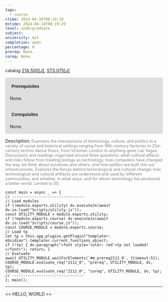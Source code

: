 ```yaml
---
tags:
  - course
ctime: 2024-04-18T00:19:29
mstime: 2024-04-18T00:19:29
level: undergraduate
subject: 
university: mit
completion: open
percentage: 0
prereq: None.
coreq: None.
---
```


catalog [21A.500[J]](http://student.mit.edu/catalog/m21Aa.html#21A.500), [STS.075[J]](http://student.mit.edu/catalog/mSTSa.html#STS.075)

<span style="display: block; padding: 15px; background-color: rgb(100, 100, 100, 0.2);"><font id="m_prereq2112_0" style="display: block; font-family: Arial, sans-serif; font-weight: bold; padding: 5px">Prerequisites</font><br><span id="prereq2112_0">None.</span></span>
<span style="display: block; padding: 15px; background-color: rgb(100, 100, 100, 0.2);"><font id="m_coreq2112_0" style="display: block; font-family: Arial, sans-serif; font-weight: bold; padding: 5px">Corequisites</font><br><span id="coreq2112_0">None.</span></span>

<font style="">Description:</font>
<font style="color: grey; font-size: 0.8rem;">Examines the intersections of technology, culture, and politics in a variety of social and historical settings ranging from 19th-century factories to 21st-century techno dance floors, from Victorian London to anything-goes Las Vegas. Discussions and readings organized around three questions: what cultural effects and risks follow from treating biology as technology; how computers have changed the way we think about ourselves and others; and how politics are built into our infrastructures. Explores the forces behind technological and cultural change; how technological and cultural artifacts are understood and used by different communities; and whether, in what ways, and for whom technology has produced a better world. Limited to 50.</font>

```dataviewjs
const main = async _ => {
// --------------------------------
// Load modules
if (!module.exports.utility) dv.executeJs(await dv.io.load("Scripts/utility.js"));
const UTILITY_MODULE = module.exports.utility;
if (!module.exports.course) dv.executeJs(await dv.io.load("Scripts/course.js"));
const COURSE_MODULE = module.exports.course;
// Load tp
let tp = this.app.plugins.getPlugin("templater-obsidian").templater.current_functions_object;
if (!tp) { dv.paragraph("<font style='color: red'>tp not loaded!</font>"); return; }
// Evaluate
await UTILITY_MODULE.waitForElements(`#m_prereq2112_0`, {timeout:5});
COURSE_MODULE.evaluate_req("2112_0", "prereq", UTILITY_MODULE, dv, tp);
COURSE_MODULE.evaluate_req("2112_0", "coreq", UTILITY_MODULE, dv, tp);
// --------------------------------
}; main();
```

---

<< HELLO, WORLD >>
